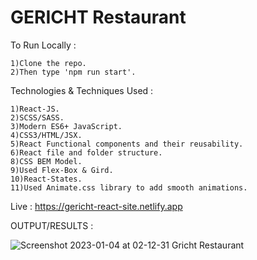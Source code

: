 # GERICHT Restaurant

To Run Locally :

    1)Clone the repo.
    2)Then type 'npm run start'.

Technologies & Techniques Used :

    1)React-JS.
    2)SCSS/SASS.
    3)Modern ES6+ JavaScript.
    4)CSS3/HTML/JSX.
    5)React Functional components and their reusability.
    6)React file and folder structure.
    8)CSS BEM Model.
    9)Used Flex-Box & Gird.
    10)React-States.
    11)Used Animate.css library to add smooth animations.

Live : https://gericht-react-site.netlify.app

OUTPUT/RESULTS : 



![Screenshot 2023-01-04 at 02-12-31 Gricht Restaurant](https://user-images.githubusercontent.com/100374421/210532778-9e419dbb-defc-40a8-8458-5015c449441f.png)
